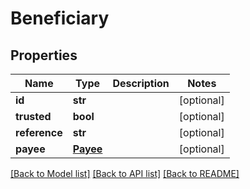 # Beneficiary

## Properties
Name | Type | Description | Notes
------------ | ------------- | ------------- | -------------
**id** | **str** |  | [optional] 
**trusted** | **bool** |  | [optional] 
**reference** | **str** |  | [optional] 
**payee** | [**Payee**](Payee.md) |  | [optional] 

[[Back to Model list]](../README.md#documentation-for-models) [[Back to API list]](../README.md#documentation-for-api-endpoints) [[Back to README]](../README.md)


